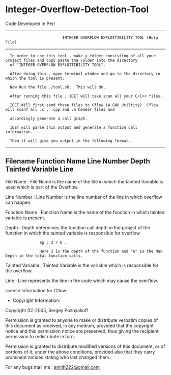 # Integer-Overflow-Detection-Tool
Code Developed in Perl

------------------------------------------------------------------------------------------------------------------------

                             INTEGER OVERFLOW EXPLOITIBILITY TOOL (Help File)

------------------------------------------------------------------------------------------------------------------------


      In order to use this tool , make a folder consisting of all your project files and copy paste the Folder into the directory 
      of "INTEGER OVERFLOW EXPLOITIBILITY TOOL".

      After doing this , open terminal window and go to the directory in which the tool is present.   

      Now Run the file ./tool.sh.  This will do. 

      After running this file , IOET will take scan all your C/C++ files.
      
      IOET Will first send these files to Cflow (A GNU Utiltity). Cflow will scanf all .c , .cpp and .h header files and 
 
      accordingly generate a call graph. 
  
      IOET will parse this output and generate a function call information.   
 
      Then it will give you output in the following format. 


-----------------------------------------------------------------------------------------------------------------------
Filename           Function Name         Line Number       Depth           Tainted Variable             Line 
-----------------------------------------------------------------------------------------------------------------------


File Name        : File Name is the name of the file in which the tainted Variable is used which is part of the Overflow. 


Line Number      : Line Number is the line number of the line in which overflow can happen. 


Function Name    : Function Name is the name of the function in which tainted variable is present. 


Depth            : Depth determines the function call depth in the project of the function in which the tainted variable is responsible for overflow
               
                   eg : 3 / 6 .

                   Here 3 is the depth of the function and "6" is the Max Depth in the total function calls.

Tainted Variable : Tainted Variable is the variable which is responsible for the overflow. 


Line             : Line represents the line in the code which may cause the overflow.


license Information for Cflow : 

* Copyright Information:

Copyright (C) 2005, Sergey Poznyakoff 

   Permission is granted to anyone to make or distribute verbatim copies
   of this document as received, in any medium, provided that the
   copyright notice and this permission notice are preserved,
   thus giving the recipient permission to redistribute in turn.

   Permission is granted to distribute modified versions
   of this document, or of portions of it,
   under the above conditions, provided also that they
   carry prominent notices stating who last changed them.

For any bugs mail me : amith222@gmail.com








  
